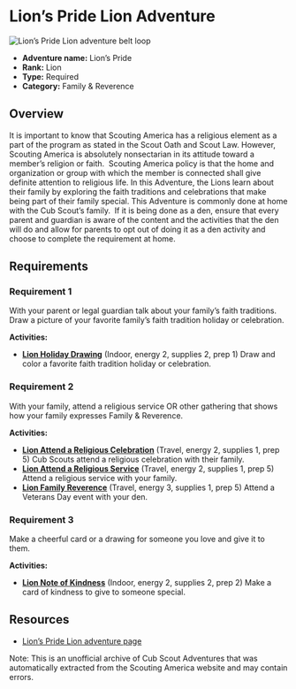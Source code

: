# Lion’s Pride Lion Adventure

![Lion’s Pride Lion adventure belt loop](images/lion’s-pride.jpg)

- **Adventure name:** Lion’s Pride
- **Rank:** Lion
- **Type:** Required
- **Category:** Family & Reverence

## Overview

It is important to know that Scouting America has a religious element as a part of the program as stated in the Scout Oath and Scout Law. However, Scouting America is absolutely nonsectarian in its attitude toward a member’s religion or faith.  Scouting America policy is that the home and organization or group with which the member is connected shall give definite attention to religious life. In this Adventure, the Lions learn about their family by exploring the faith traditions and celebrations that make being part of their family special. This Adventure is commonly done at home with the Cub Scout’s family.  If it is being done as a den, ensure that every parent and guardian is aware of the content and the activities that the den will do and allow for parents to opt out of doing it as a den activity and choose to complete the requirement at home.

## Requirements

### Requirement 1

With your parent or legal guardian talk about your family’s faith traditions. Draw a picture of your favorite family’s faith tradition holiday or celebration.

**Activities:**

- **[Lion Holiday Drawing](https://www.scouting.org/cub-scout-activities/lion-holiday-drawing/)** (Indoor, energy 2, supplies 2, prep 1)
  Draw and color a favorite faith tradition holiday or celebration.

### Requirement 2

With your family, attend a religious service OR other gathering that shows how your family expresses Family & Reverence.

**Activities:**

- **[Lion Attend a Religious Celebration](https://www.scouting.org/cub-scout-activities/lion-attend-a-religious-celebration/)** (Travel, energy 2, supplies 1, prep 5)
  Cub Scouts attend a religious celebration with their family.
- **[Lion Attend a Religious Service](https://www.scouting.org/cub-scout-activities/lion-attend-a-religious-service/)** (Travel, energy 2, supplies 1, prep 5)
  Attend a religious service with your family.
- **[Lion Family Reverence](https://www.scouting.org/cub-scout-activities/lion-family-reverence/)** (Travel, energy 3, supplies 1, prep 5)
  Attend a Veterans Day event with your den.

### Requirement 3

Make a cheerful card or a drawing for someone you love and give it to them.

**Activities:**

- **[Lion Note of Kindness](https://www.scouting.org/cub-scout-activities/lion-note-of-kindness/)** (Indoor, energy 2, supplies 2, prep 2)
  Make a card of kindness to give to someone special.


## Resources

- [Lion’s Pride Lion adventure page](https://www.scouting.org/cub-scout-adventures/lions-pride/)

Note: This is an unofficial archive of Cub Scout Adventures that was automatically extracted from the Scouting America website and may contain errors.